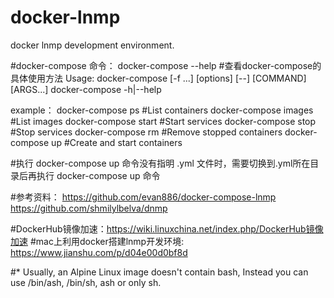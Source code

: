 # docker-lnmp
docker lnmp development environment.

#docker-compose 命令：
docker-compose --help  #查看docker-compose的具体使用方法
Usage:
  docker-compose [-f <arg>...] [options] [--] [COMMAND] [ARGS...]
  docker-compose -h|--help

example：
docker-compose ps      #List containers
docker-compose images  #List images
docker-compose start   #Start services
docker-compose stop    #Stop services
docker-compose rm      #Remove stopped containers
docker-compose up      #Create and start containers

#执行 docker-compose up 命令没有指明 .yml 文件时，需要切换到.yml所在目录后再执行 docker-compose up 命令

#参考资料：
https://github.com/evan886/docker-compose-lnmp
https://github.com/shmilylbelva/dnmp

#DockerHub镜像加速：https://wiki.linuxchina.net/index.php/DockerHub镜像加速
#mac上利用docker搭建lnmp开发环境: https://www.jianshu.com/p/d04e00d0bf8d

#* Usually, an Alpine Linux image doesn't contain bash, Instead you can use /bin/ash, /bin/sh, ash or only sh.

